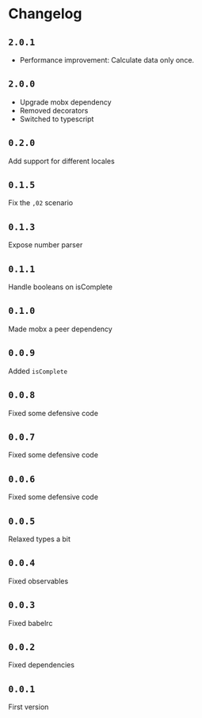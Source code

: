 # Changelog

## `2.0.1`

- Performance improvement: Calculate data only once.

## `2.0.0`

- Upgrade mobx dependency
- Removed decorators
- Switched to typescript

## `0.2.0`

Add support for different locales

## `0.1.5`

Fix the `,02` scenario

## `0.1.3`

Expose number parser

## `0.1.1`

Handle booleans on isComplete

## `0.1.0`

Made mobx a peer dependency

## `0.0.9`

Added `isComplete`

## `0.0.8`

Fixed some defensive code

## `0.0.7`

Fixed some defensive code

## `0.0.6`

Fixed some defensive code

## `0.0.5`

Relaxed types a bit

## `0.0.4`

Fixed observables

## `0.0.3`

Fixed babelrc

## `0.0.2`

Fixed dependencies

## `0.0.1`

First version
